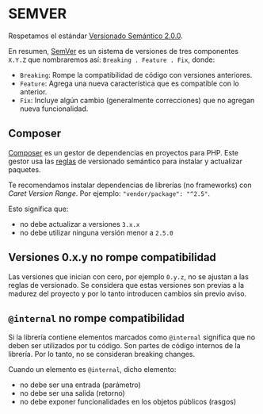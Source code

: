 # SEMVER

Respetamos el estándar [Versionado Semántico 2.0.0](https://semver.org/lang/es/).

En resumen, [SemVer](https://semver.org/) es un sistema de versiones de tres componentes `X.Y.Z`
que nombraremos así: ` Breaking . Feature . Fix `, donde:

- `Breaking`: Rompe la compatibilidad de código con versiones anteriores.
- `Feature`: Agrega una nueva característica que es compatible con lo anterior.
- `Fix`: Incluye algún cambio (generalmente correcciones) que no agregan nueva funcionalidad.

## Composer

[Composer](https://getcomposer.org/) es un gestor de dependencias en proyectos para PHP.
Este gestor usa las [reglas](https://getcomposer.org/doc/articles/versions.md)
de versionado semántico para instalar y actualizar paquetes.

Te recomendamos instalar dependencias de librerías (no frameworks) con *Caret Version Range*.
Por ejemplo: `"vendor/package": "^2.5"`.

Esto significa que:

- no debe actualizar a versiones `3.x.x`
- no debe utilizar ninguna versión menor a `2.5.0`

## Versiones 0.x.y no rompe compatibilidad

Las versiones que inician con cero, por ejemplo `0.y.z`, no se ajustan a las reglas de versionado.
Se considera que estas versiones son previas a la madurez del proyecto y por lo tanto
introducen cambios sin previo aviso.

## `@internal` no rompe compatibilidad

Si la librería contiene elementos marcados como `@internal` significa que no deben ser utilizados
por tu código. Son partes de código internos de la librería.
Por lo tanto, no se consideran breaking changes.

Cuando un elemento es `@internal`, dicho elemento:

- no debe ser una entrada (parámetro)
- no debe ser una salida (retorno)
- no debe exponer funcionalidades en los objetos públicos (rasgos)
